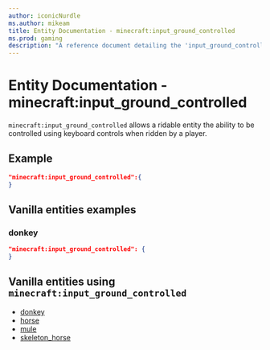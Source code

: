 ```yaml
---
author: iconicNurdle
ms.author: mikeam
title: Entity Documentation - minecraft:input_ground_controlled
ms.prod: gaming
description: "A reference document detailing the 'input_ground_controlled' entity component"
---
```


# Entity Documentation -  minecraft:input_ground_controlled

`minecraft:input_ground_controlled` allows a ridable entity the ability to be controlled using keyboard controls when ridden by a player.

## Example

```json
"minecraft:input_ground_controlled":{
}
```

## Vanilla entities examples

### donkey

```json
"minecraft:input_ground_controlled": {
}
```

## Vanilla entities using `minecraft:input_ground_controlled`

- [donkey](../../../../Source/VanillaBehaviorPack_Snippets/entities/donkey.md)
- [horse](../../../../Source/VanillaBehaviorPack_Snippets/entities/horse.md)
- [mule](../../../../Source/VanillaBehaviorPack_Snippets/entities/mule.md)
- [skeleton_horse](../../../../Source/VanillaBehaviorPack_Snippets/entities/skeleton_horse.md)
